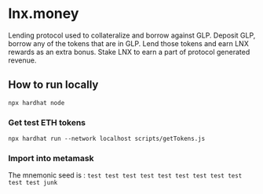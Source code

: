 # lnx.money

Lending protocol used to collateralize and borrow against GLP.
Deposit GLP, borrow any of the tokens that are in GLP.
Lend those tokens and earn LNX rewards as an extra bonus.
Stake LNX to earn a part of protocol generated revenue.


## How to run locally 

```
npx hardhat node
```

### Get test ETH tokens

```
npx hardhat run --network localhost scripts/getTokens.js

```

### Import into metamask

The mnemonic seed is : `test test test test test test test test test test test junk`
